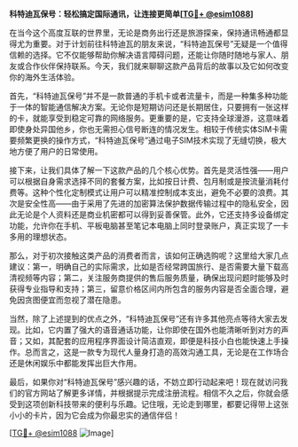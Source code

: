 **科特迪瓦保号：轻松搞定国际通讯，让连接更简单[[TG💪+ @esim1088](https://t.me/s/esim1088)]**

在当今这个高度互联的世界里，无论是商务出行还是旅游探亲，保持通讯畅通都显得尤为重要。对于计划前往科特迪瓦的朋友来说，“科特迪瓦保号”无疑是一个值得信赖的选择。它不仅能够帮助你解决语言障碍问题，还能让你随时随地与家人、朋友或合作伙伴保持联系。今天，我们就来聊聊这款产品背后的故事以及它如何改变你的海外生活体验。

首先，“科特迪瓦保号”并不是一款普通的手机卡或者流量卡，而是一种集多种功能于一体的智能通信解决方案。无论你是短期访问还是长期居住，只要拥有一张这样的卡，就能享受到稳定可靠的网络服务。更重要的是，它支持全球漫游，这意味着即使身处异国他乡，你也无需担心信号断连的情况发生。相较于传统实体SIM卡需要频繁更换的操作方式，“科特迪瓦保号”通过电子SIM技术实现了无缝切换，极大地方便了用户的日常使用。

接下来，让我们具体了解一下这款产品的几个核心优势。首先是灵活性强——用户可以根据自身需求选择不同的套餐方案，比如按日计费、包月制或是按流量消耗付费等。这种个性化定制模式让用户可以精准控制成本支出，避免不必要的浪费。其次是安全性高——由于采用了先进的加密算法保护数据传输过程中的隐私安全，因此无论是个人资料还是商业机密都可以得到妥善保管。此外，它还支持多设备绑定功能，允许你在手机、平板电脑甚至笔记本电脑上同时登录账户，真正实现了一卡多用的理想状态。

那么，对于初次接触这类产品的消费者而言，该如何正确选购呢？这里给大家几点建议：第一，明确自己的实际需求，比如是否经常跨国旅行、是否需要大量下载高清视频等内容；第二，关注服务商提供的售后服务质量，确保出现问题时能够及时获得专业指导和支持；第三，留意价格区间内所包含的服务内容是否全面合理，避免因贪图便宜而忽视了潜在隐患。

当然，除了上述提到的优点之外，“科特迪瓦保号”还有许多其他亮点等待大家去发现。比如，它内置了强大的语音通话功能，让你即使在国外也能清晰听到对方的声音；又如，其配套的应用程序界面设计简洁直观，即便是科技小白也能快速上手操作。总而言之，这是一款专为现代人量身打造的高效沟通工具，无论是在工作场合还是休闲娱乐中都能发挥出巨大作用。

最后，如果你对“科特迪瓦保号”感兴趣的话，不妨立即行动起来吧！现在就访问我们的官方网站了解更多详情，并根据提示完成注册流程。相信不久之后，你就会感受到这项创新科技带来的便利与乐趣。记住哦，无论走到哪里，都要记得带上这张小小的卡片，因为它会成为你最忠实的通信伴侣！

[[TG💪+ @esim1088](https://t.me/s/esim1088) ![Image](https://i.postimg.cc/4NQfJmqS/Snipaste-2025-05-13-00-14-12.png)]